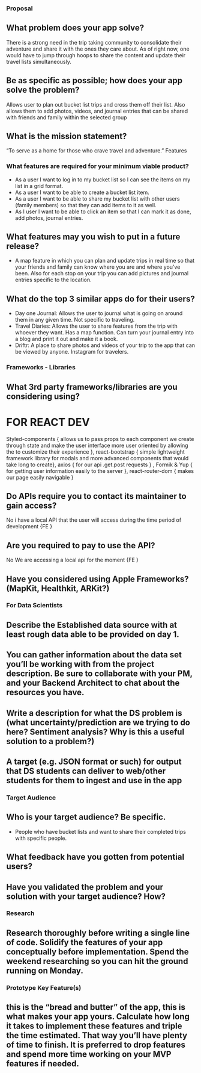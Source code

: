 ### Proposal

## What problem does your app solve?
There is a strong need in the trip taking community to consolidate their adventure and share it with the ones they care about. As of right now, one would have to jump through hoops to share the content and update their travel lists simultaneously.

## Be as specific as possible; how does your app solve the problem?
Allows user to plan out bucket list trips and cross them off their list.  Also allows them to add photos, videos, and journal entries that can be shared with friends and family within the selected group

## What is the mission statement?
“To serve as a home for those who crave travel and adventure.”
Features

### What features are required for your minimum viable product?

* As a user I want to log in to my bucket list so I can see the items on my list in a grid format. 
* As a user I want to be able to create a bucket list item. 
* As a user I want to be able to share my bucket list with other users (family members) so that they can add items to it as well. 
* As I user I want to be able to click an item so that I can mark it as done, add photos, journal entries. 

## What features may you wish to put in a future release?

* A map feature in which you can plan and update trips in real time so that your friends and family can know where you are and where you’ve been.  Also for each stop on your trip you can add pictures and journal entries specific to the location.

## What do the top 3 similar apps do for their users?

* Day one Journal: Allows the user to journal what is going on around them in any given time. Not specific to traveling.
* Travel Diaries: Allows the user to share features from the trip with whoever they want. Has a map function. Can turn your journal entry into a blog and print it out and make it a book.
* Driftr: A place to share photos and videos of your trip to the app that can be viewed by anyone.  Instagram for travelers.

### Frameworks - Libraries

## What 3rd party frameworks/libraries are you considering using?
# FOR REACT DEV
Styled-components { allows us to pass props to each component we create through state and make the user interface more user oriented by allowing the to customize their experience }, 
react-bootstrap { simple lightweight framework library for modals and more advanced components that would take long to create}, 
axios { for our api .get.post requests } , 
Formik & Yup { for getting user information easily to the server }, 
react-router-dom { makes our page easily navigable }

## Do APIs require you to contact its maintainer to gain access?
No i have a local API that the user will access during the time period of development {FE } 

## Are you required to pay to use the API?
No We are accessing a local api for the moment {FE }

## Have you considered using Apple Frameworks? (MapKit, Healthkit, ARKit?)

### For Data Scientists

## Describe the Established data source with at least rough data able to be provided on day 1. 
## You can gather information about the data set you’ll be working with from the project description. Be sure to collaborate with your PM, and your Backend Architect to chat about the resources you have.
## Write a description for what the DS problem is (what uncertainty/prediction are we trying to do here? Sentiment analysis? Why is this a useful solution to a problem?)
## A target (e.g. JSON format or such) for output that DS students can deliver to web/other students for them to ingest and use in the app

### Target Audience

## Who is your target audience? Be specific.

* People who have bucket lists and want to share their completed trips with specific people.

## What feedback have you gotten from potential users?

## Have you validated the problem and your solution with your target audience? How?

### Research

## Research thoroughly before writing a single line of code. Solidify the features of your app conceptually before implementation. Spend the weekend researching so you can hit the ground running on Monday.

### Prototype Key Feature(s)

## this is the “bread and butter” of the app, this is what makes your app yours. Calculate how long it takes to implement these features and triple the time estimated. That way you’ll have plenty of time to finish. It is preferred to drop features and spend more time working on your MVP features if needed.

